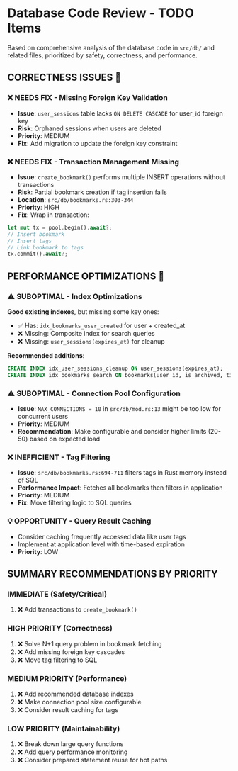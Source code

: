 # Database Code Review - TODO Items

Based on comprehensive analysis of the database code in `src/db/` and related files, prioritized by safety, correctness, and performance.

## **CORRECTNESS ISSUES** 🔧

### ❌ **NEEDS FIX** - Missing Foreign Key Validation

- **Issue**: `user_sessions` table lacks `ON DELETE CASCADE` for user_id foreign key
- **Risk**: Orphaned sessions when users are deleted
- **Priority**: MEDIUM
- **Fix**: Add migration to update the foreign key constraint

### ❌ **NEEDS FIX** - Transaction Management Missing

- **Issue**: `create_bookmark()` performs multiple INSERT operations without transactions
- **Risk**: Partial bookmark creation if tag insertion fails
- **Location**: `src/db/bookmarks.rs:303-344`
- **Priority**: HIGH
- **Fix**: Wrap in transaction:

```rust
let mut tx = pool.begin().await?;
// Insert bookmark
// Insert tags
// Link bookmark to tags
tx.commit().await?;
```

## **PERFORMANCE OPTIMIZATIONS** 🚀

### ⚠️ **SUBOPTIMAL** - Index Optimizations

**Good existing indexes**, but missing some key ones:

- ✅ Has: `idx_bookmarks_user_created` for user + created_at
- ❌ Missing: Composite index for search queries
- ❌ Missing: `user_sessions(expires_at)` for cleanup

**Recommended additions**:

```sql
CREATE INDEX idx_user_sessions_cleanup ON user_sessions(expires_at);
CREATE INDEX idx_bookmarks_search ON bookmarks(user_id, is_archived, title, description);
```

### ⚠️ **SUBOPTIMAL** - Connection Pool Configuration

- **Issue**: `MAX_CONNECTIONS = 10` in `src/db/mod.rs:13` might be too low for concurrent users
- **Priority**: MEDIUM
- **Recommendation**: Make configurable and consider higher limits (20-50) based on expected load

### ❌ **INEFFICIENT** - Tag Filtering

- **Issue**: `src/db/bookmarks.rs:694-711` filters tags in Rust memory instead of SQL
- **Performance Impact**: Fetches all bookmarks then filters in application
- **Priority**: MEDIUM
- **Fix**: Move filtering logic to SQL queries

### 💡 **OPPORTUNITY** - Query Result Caching

- Consider caching frequently accessed data like user tags
- Implement at application level with time-based expiration
- **Priority**: LOW

## **SUMMARY RECOMMENDATIONS BY PRIORITY**

### **IMMEDIATE** (Safety/Critical)

1. ❌ Add transactions to `create_bookmark()`

### **HIGH PRIORITY** (Correctness)

1. ❌ Solve N+1 query problem in bookmark fetching
2. ❌ Add missing foreign key cascades
3. ❌ Move tag filtering to SQL

### **MEDIUM PRIORITY** (Performance)

1. ❌ Add recommended database indexes
2. ❌ Make connection pool size configurable
3. ❌ Consider result caching for tags

### **LOW PRIORITY** (Maintainability)

1. ❌ Break down large query functions
2. ❌ Add query performance monitoring
3. ❌ Consider prepared statement reuse for hot paths
